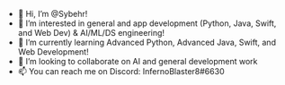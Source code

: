 - 👋 Hi, I’m @Sybehr!
- 👀 I’m interested in general and app development (Python, Java, Swift, and Web Dev) & AI/ML/DS engineering!
- 🌱 I’m currently learning Advanced Python, Advanced Java, Swift, and Web Development!
- 💞️ I’m looking to collaborate on AI and general development work
- 📫 You can reach me on Discord: InfernoBlaster8#6630

<!---
InfernoBlaster8/InfernoBlaster8 is a ✨ special ✨ repository because its `README.md` (this file) appears on your GitHub profile.
You can click the Preview link to take a look at your changes.
--->
